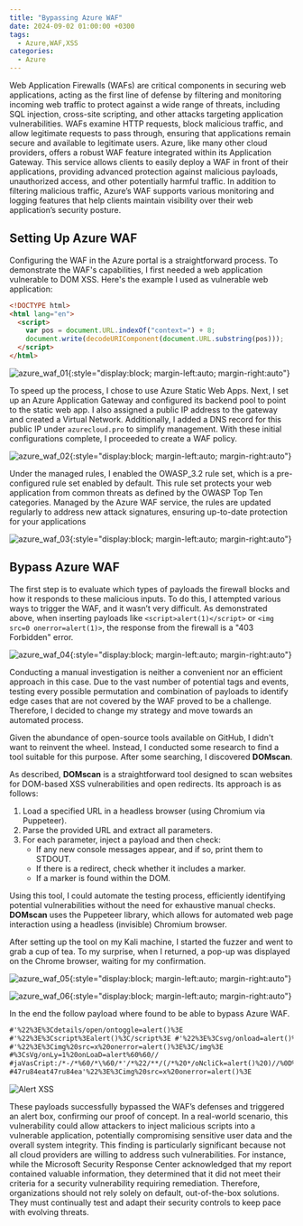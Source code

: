```yaml
---
title: "Bypassing Azure WAF"
date: 2024-09-02 01:00:00 +0300
tags:
  - Azure,WAF,XSS
categories:
  - Azure
---
```


Web Application Firewalls (WAFs) are critical components in securing web applications, acting as the first line of defense by filtering and monitoring incoming web traffic to protect against a wide range of threats, including SQL injection, cross-site scripting, and other attacks targeting application vulnerabilities. WAFs examine HTTP requests, block malicious traffic, and allow legitimate requests to pass through, ensuring that applications remain secure and available to legitimate users. Azure, like many other cloud providers, offers a robust WAF feature integrated within its Application Gateway. This service allows clients to easily deploy a WAF in front of their applications, providing advanced protection against malicious payloads, unauthorized access, and other potentially harmful traffic. In addition to filtering malicious traffic, Azure’s WAF supports various monitoring and logging features that help clients maintain visibility over their web application’s security posture.

## Setting Up Azure WAF

Configuring the WAF in the Azure portal is a straightforward process. To demonstrate the WAF's capabilities, I first needed a web application vulnerable to DOM XSS. Here's the example I used as vulnerable web application:

```html
<!DOCTYPE html>
<html lang="en">
  <script>
    var pos = document.URL.indexOf("context=") + 8;
    document.write(decodeURIComponent(document.URL.substring(pos)));
  </script>
</html>
```

![azure_waf_01]({{site.baseurl}}/assets/images/Azure_WAF/reflected.png){:style="display:block; margin-left:auto; margin-right:auto"}

To speed up the process, I chose to use Azure Static Web Apps. Next, I set up an Azure Application Gateway and configured its backend pool to point to the static web app. I also assigned a public IP address to the gateway and created a Virtual Network. Additionally, I added a DNS record for this public IP under `azurecloud.pro` to simplify management. With these initial configurations complete, I proceeded to create a WAF policy.

![azure_waf_02]({{site.baseurl}}/assets/images/Azure_WAF/resource_group.png){:style="display:block; margin-left:auto; margin-right:auto"}

Under the managed rules, I enabled the OWASP_3.2 rule set, which is a pre-configured rule set enabled by default. This rule set protects your web application from common threats as defined by the OWASP Top Ten categories. Managed by the Azure WAF service, the rules are updated regularly to address new attack signatures, ensuring up-to-date protection for your applications

![azure_waf_03]({{site.baseurl}}/assets/images/Azure_WAF/owasp_rule.png){:style="display:block; margin-left:auto; margin-right:auto"}

## Bypass Azure WAF

The first step is to evaluate which types of payloads the firewall blocks and how it responds to these malicious inputs. To do this, I attempted various ways to trigger the WAF, and it wasn’t very difficult. As demonstrated above, when inserting payloads like `<script>alert(1)</script>` or `<img src=0 onerror=alert(1)>`, the response from the firewall is a "403 Forbidden" error.

![azure_waf_04]({{site.baseurl}}/assets/images/Azure_WAF/waf_block.png){:style="display:block; margin-left:auto; margin-right:auto"}

Conducting a manual investigation is neither a convenient nor an efficient approach in this case. Due to the vast number of potential tags and events, testing every possible permutation and combination of payloads to identify edge cases that are not covered by the WAF proved to be a challenge. Therefore, I decided to change my strategy and move towards an automated process.

Given the abundance of open-source tools available on GitHub, I didn't want to reinvent the wheel. Instead, I conducted some research to find a tool suitable for this purpose. After some searching, I discovered **DOMscan**.

As described, **DOMscan** is a straightforward tool designed to scan websites for DOM-based XSS vulnerabilities and open redirects. Its approach is as follows:

1. Load a specified URL in a headless browser (using Chromium via Puppeteer).
2. Parse the provided URL and extract all parameters.
3. For each parameter, inject a payload and then check:
   - If any new console messages appear, and if so, print them to STDOUT.
   - If there is a redirect, check whether it includes a marker.
   - If a marker is found within the DOM.

Using this tool, I could automate the testing process, efficiently identifying potential vulnerabilities without the need for exhaustive manual checks. **DOMscan** uses the Puppeteer library, which allows for automated web page interaction using a headless (invisible) Chromium browser.

After setting up the tool on my Kali machine, I started the fuzzer and went to grab a cup of tea. To my surprise, when I returned, a pop-up was displayed on the Chrome browser, waiting for my confirmation.

![azure_waf_05]({{site.baseurl}}/assets/images/Azure_WAF/domscan_01.png){:style="display:block; margin-left:auto; margin-right:auto"}

![azure_waf_06]({{site.baseurl}}/assets/images/Azure_WAF/domscan_02.png){:style="display:block; margin-left:auto; margin-right:auto"}

In the end the follow payload where found to be able to bypass Azure WAF.

```html
#'%22%3E%3Cdetails/open/ontoggle=alert()%3E
#'%22%3E%3Cscript%3Ealert()%3C/script%3E #'%22%3E%3Csvg/onload=alert()%3E
#'%22%3E%3Cimg%20src=x%20onerror=alert()%3E%3C/img%3E
#%3CsVg/onLy=1%20onLoaD=alert%60%60//
#jaVasCript:/*-/*%60/*\%60/*'/*%22/**/(/*%20*/oNcliCk=alert()%20)//%0D%0A%0d%0a//%3C/stYle/%3C/titLe/%3C/teXtarEa/%3C/scRipt/--!%3E\x3csVg/%3CsVg/oNloAd=alert()//%3E\x3e
#47ru84eat47ru84ea'%22%3E%3Cimg%20src=x%20onerror=alert()%3E
```

![Alert XSS]({{site.baseurl}}/assets/images/Azure_WAF/alert_xss.gif)


These payloads successfully bypassed the WAF’s defenses and triggered an alert box, confirming our proof of concept. In a real-world scenario, this vulnerability could allow attackers to inject malicious scripts into a vulnerable application, potentially compromising sensitive user data and the overall system integrity. This finding is particularly significant because not all cloud providers are willing to address such vulnerabilities. For instance, while the Microsoft Security Response Center acknowledged that my report contained valuable information, they determined that it did not meet their criteria for a security vulnerability requiring remediation. Therefore, organizations should not rely solely on default, out-of-the-box solutions. They must continually test and adapt their security controls to keep pace with evolving threats.
